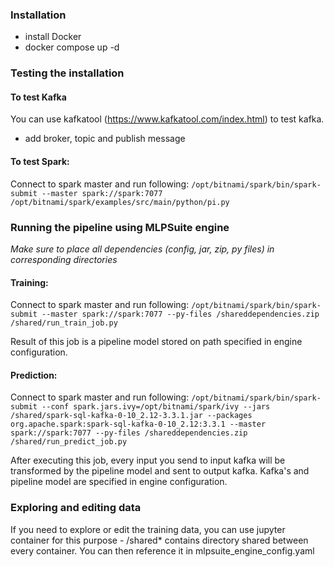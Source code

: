 ### Installation
- install Docker
- docker compose up -d

### Testing the installation

#### To test Kafka
You can use kafkatool (https://www.kafkatool.com/index.html) to test kafka. 
- add broker, topic and publish message

#### To test Spark: 
Connect to spark master and run following:
`/opt/bitnami/spark/bin/spark-submit --master spark://spark:7077 /opt/bitnami/spark/examples/src/main/python/pi.py`

### Running the pipeline using MLPSuite engine ###
*Make sure to place all dependencies (config, jar, zip, py files) in corresponding directories*
#### Training:
Connect to spark master and run following: `/opt/bitnami/spark/bin/spark-submit --master spark://spark:7077 --py-files /shareddependencies.zip /shared/run_train_job.py`

Result of this job is a pipeline model stored on path specified in engine configuration.
#### Prediction:
Connect to spark master and run following: `/opt/bitnami/spark/bin/spark-submit --conf spark.jars.ivy=/opt/bitnami/spark/ivy --jars /shared/spark-sql-kafka-0-10_2.12-3.3.1.jar --packages org.apache.spark:spark-sql-kafka-0-10_2.12:3.3.1 --master spark://spark:7077 --py-files /shareddependencies.zip /shared/run_predict_job.py`

After executing this job, every input you send to input 
kafka will be transformed by the pipeline model and sent to output kafka.
Kafka's and pipeline model are specified in engine configuration.
### Exploring and editing data
If you need to explore or edit the training data, you can use jupyter container for this purpose - /shared* contains directory shared between every container. You can then reference it in mlpsuite_engine_config.yaml
